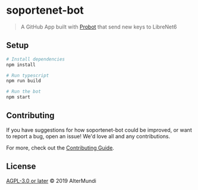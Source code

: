 # soportenet-bot

> A GitHub App built with [Probot](https://github.com/probot/probot) that send new keys to LibreNet6

## Setup

```sh
# Install dependencies
npm install

# Run typescript
npm run build

# Run the bot
npm start
```

## Contributing

If you have suggestions for how soportenet-bot could be improved, or want to report a bug, open an issue! We'd love all and any contributions.

For more, check out the [Contributing Guide](CONTRIBUTING.md).

## License

[AGPL-3.0 or later](LICENSE) © 2019 AlterMundi
